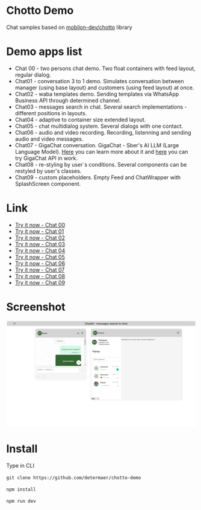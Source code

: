 # Chotto Demo

Chat samples based on [mobilon-dev/chotto](https://github.com/mobilon-dev/chotto) library

# Demo apps list

- Chat 00 - two persons chat demo. Two float containers with feed layout, regular dialog.
- Chat01 - conversation 3 to 1 demo. Simulates conversation between manager (using base layout) and customers (using feed layout) at once.
- Chat02 - waba templates demo. Sending templates via WhatsApp Business API through determined channel.
- Chat03 - messages search in chat. Several search implementations - different positions in layouts. 
- Chat04 - adaptive to container size extended layout. 
- Chat05 - chat multidialog system. Several dialogs with one contact. 
- Chat06 - audio and video recording. Recording, listenning and sending audio and video messages.
- Chat07 - GigaChat conversation. GigaChat - Sber's AI LLM (Large Language Model). [Here](https://giga.chat/) you can learn more about it and [here](https://mobilon-dev.github.io/gigachat-api-explorer/) you can try GigaChat API in work.
- Chat08 - re-styling by user`s conditions. Several components can be restyled by user's classes.
- Chat09 - custom placeholders. Empty Feed and ChatWrapper with SplashScreen component.

# Link

- [Try it now - Chat 00](https://mobilon-dev.github.io/chotto-demo/#/0)
- [Try it now - Chat 01](https://mobilon-dev.github.io/chotto-demo/#/1)
- [Try it now - Chat 02](https://mobilon-dev.github.io/chotto-demo/#/2)
- [Try it now - Chat 03](https://mobilon-dev.github.io/chotto-demo/#/3)
- [Try it now - Chat 04](https://mobilon-dev.github.io/chotto-demo/#/4)
- [Try it now - Chat 05](https://mobilon-dev.github.io/chotto-demo/#/5)
- [Try it now - Chat 06](https://mobilon-dev.github.io/chotto-demo/#/6)
- [Try it now - Chat 07](https://mobilon-dev.github.io/chotto-demo/#/7)
- [Try it now - Chat 08](https://mobilon-dev.github.io/chotto-demo/#/8)
- [Try it now - Chat 09](https://mobilon-dev.github.io/chotto-demo/#/9)

# Screenshot

![](images/image1.png)

# Install

Type in CLI

` git clone https://github.com/determaer/chotto-demo `

` npm install `

` npm run dev `
